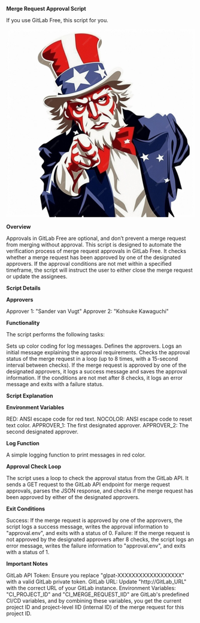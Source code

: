 **Merge Request Approval Script**

If you use GitLab Free, this script for you. 

![IMAGE_DESCRIPTION](./you.jpg)

**Overview**

Approvals in GitLab Free are optional, and don’t prevent a merge request from merging without approval. This script is designed to automate the verification process of merge request approvals in GitLab Free. It checks whether a merge request has been approved by one of the designated approvers. If the approval conditions are not met within a specified timeframe, the script will instruct the user to either close the merge request or update the assignees.

**Script Details**

**Approvers**

Approver 1: "Sander van Vugt"
Approver 2: "Kohsuke Kawaguchi"

**Functionality**

The script performs the following tasks:

Sets up color coding for log messages.
Defines the approvers.
Logs an initial message explaining the approval requirements.
Checks the approval status of the merge request in a loop (up to 8 times, with a 15-second interval between checks).
If the merge request is approved by one of the designated approvers, it logs a success message and saves the approval information.
If the conditions are not met after 8 checks, it logs an error message and exits with a failure status.

**Script Explanation**

**Environment Variables**

RED: ANSI escape code for red text.
NOCOLOR: ANSI escape code to reset text color.
APPROVER_1: The first designated approver.
APPROVER_2: The second designated approver.

**Log Function**

A simple logging function to print messages in red color.

**Approval Check Loop**

The script uses a loop to check the approval status from the GitLab API. It sends a GET request to the GitLab API endpoint for merge request approvals, parses the JSON response, and checks if the merge request has been approved by either of the designated approvers.

**Exit Conditions**

Success: If the merge request is approved by one of the approvers, the script logs a success message, writes the approval information to "approval.env", and exits with a status of 0.
Failure: If the merge request is not approved by the designated approvers after 8 checks, the script logs an error message, writes the failure information to "approval.env", and exits with a status of 1.

**Important Notes**

GitLab API Token: Ensure you replace "glpat-XXXXXXXXXXXXXXXXXX" with a valid GitLab private token.
GitLab URL: Update "http://GitLab_URL" with the correct URL of your GitLab instance.
Environment Variables: "CI_PROJECT_ID" and "CI_MERGE_REQUEST_IID" are GitLab's predefined CI/CD variables, and by combining these variables, you get the current project ID and project-level IID (internal ID) of the merge request for this project ID.
